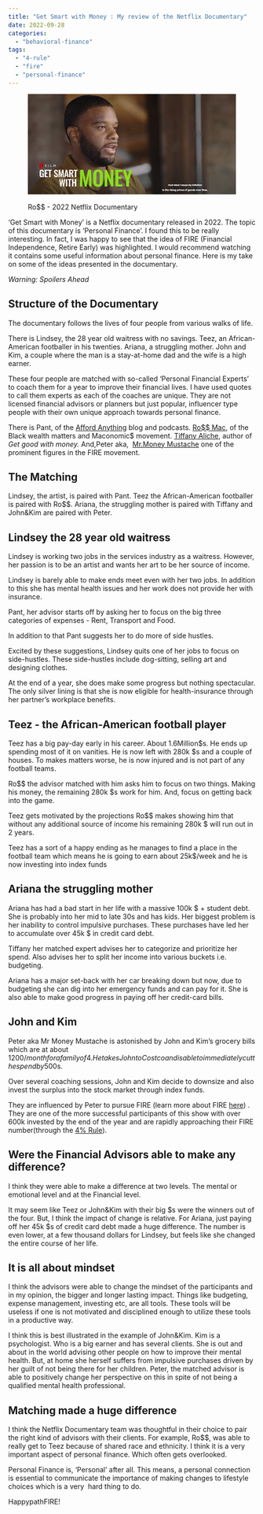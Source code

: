 ```yaml
---
title: "Get Smart with Money : My review of the Netflix Documentary"
date: 2022-09-28
categories: 
  - "behavioral-finance"
tags: 
  - "4-rule"
  - "fire"
  - "personal-finance"
---
```


<figure>

![](images/VMTN6xrStj6ngMNe9sUUrgSXdYqi0zl9kcnvQmsZr98RZQ4IFerVR7bJclCDNFQ3j8DCM68u_af7S7sqTFu3dx0U0-f87oPv7HtsgyTjACAC89h8MJjoLen_i0bczSSYP8Ff7-3iitmrRmItXP3iK4yndfRgMpq8m79-QUCKRUbLSzPqrPn4kY7U1w)

<figcaption>

Ro$$ - 2022 Netflix Documentary

</figcaption>

</figure>

‘Get Smart with Money’ is a Netflix documentary released in 2022. The topic of this documentary is ‘Personal Finance’. I found this to be really interesting. In fact, I was happy to see that the idea of FIRE (Financial Independence, Retire Early) was highlighted. I would recommend watching it contains some useful information about personal finance. Here is my take on some of the ideas presented in the documentary. 

_Warning: Spoilers Ahead_

## Structure of the Documentary

The documentary follows the lives of four people from various walks of life. 

There is Lindsey, the 28 year old waitress with no savings. Teez, an African-American footballer in his twenties. Ariana, a struggling mother. John and Kim, a couple where the man is a stay-at-home dad and the wife is a high earner.

These four people are matched with so-called ‘Personal Financial Experts’ to coach them for a year to improve their financial lives. I have used quotes to call them experts as each of the coaches are unique. They are not licensed financial advisors or planners but just popular, influencer type people with their own unique approach towards personal finance.

There is Pant, of the [Afford Anything](https://affordanything.com/paula-pant-official-bio/) blog and podcasts. [Ro$$ Mac](https://www.rossmacmusic.com/), of the Black wealth matters and Maconomic$ movement. [Tiffany Aliche](https://thebudgetnista.com/), author of _Get good with money._ And,Peter aka,  [Mr.Money Mustache](https://www.mrmoneymustache.com/) one of the prominent figures in the FIRE movement.

## The Matching

Lindsey, the artist, is paired with Pant. Teez the African-American footballer is paired with Ro$$. Ariana, the struggling mother is paired with Tiffany and John&Kim are paired with Peter.

## Lindsey the 28 year old waitress

Lindsey is working two jobs in the services industry as a waitress. However, her passion is to be an artist and wants her art to be her source of income.

Lindsey is barely able to make ends meet even with her two jobs. In addition to this she has mental health issues and her work does not provide her with insurance.

Pant, her advisor starts off by asking her to focus on the big three categories of expenses - Rent, Transport and Food. 

In addition to that Pant suggests her to do more of side hustles. 

Excited by these suggestions, Lindsey quits one of her jobs to focus on side-hustles. These side-hustles include dog-sitting, selling art and designing clothes. 

At the end of a year, she does make some progress but nothing spectacular. The only silver lining is that she is now eligible for health-insurance through her partner’s workplace benefits.

## Teez - the African-American football player

Teez has a big pay-day early in his career. About 1.6Million$s. He ends up spending most of it on vanities. He is now left with 280k $s and a couple of houses. To makes matters worse, he is now injured and is not part of any football teams.

Ro$$ the advisor matched with him asks him to focus on two things. Making his money, the remaining 280k $s work for him. And, focus on getting back into the game. 

Teez gets motivated by the projections Ro$$ makes showing him that without any additional source of income his remaining 280k $ will run out in 2 years.

Teez has a sort of a happy ending as he manages to find a place in the football team which means he is going to earn about 25k$/week and he is now investing into index funds

## Ariana the struggling mother

Ariana has had a bad start in her life with a massive 100k $ + student debt. She is probably into her mid to late 30s and has kids. Her biggest problem is her inability to control impulsive purchases. These purchases have led her to accumulate over 45k $ in credit card debt.

Tiffany her matched expert advises her to categorize and prioritize her spend. Also advises her to split her income into various buckets i.e. budgeting. 

Ariana has a major set-back with her car breaking down but now, due to budgeting she can dig into her emergency funds and can pay for it. She is also able to make good progress in paying off her credit-card bills.

## John and Kim

Peter aka Mr Money Mustache is astonished by John and Kim’s grocery bills which are at about 1200$/month for a family of 4. He takes John to Costco and is able to immediately cut the spend by 500$s.

Over several coaching sessions, John and Kim decide to downsize and also invest the surplus into the stock market through index funds.

They are influenced by Peter to pursue FIRE (learn more about FIRE [here](https://happypathfire.com/start-here/)) . They are one of the more successful participants of this show with over 600k invested by the end of the year and are rapidly approaching their FIRE number(through the [4% Rule](https://happypathfire.com/the-4-rule-part-1/)).

## Were the Financial Advisors able to make any difference?

I think they were able to make a difference at two levels. The mental or emotional level and at the Financial level.

It may seem like Teez or John&Kim with their big $s were the winners out of the four. But, I think the impact of change is relative. For Ariana, just paying off her 45k $s of credit card debt made a huge difference. The number is even lower, at a few thousand dollars for Lindsey, but feels like she changed the entire course of her life.

## It is all about mindset

I think the advisors were able to change the mindset of the participants and in my opinion, the bigger and longer lasting impact. Things like budgeting, expense management, investing etc, are all tools. These tools will be useless if one is not motivated and disciplined enough to utilize these tools in a productive way.

I think this is best illustrated in the example of John&Kim. Kim is a psychologist. Who is a big earner and has several clients. She is out and about in the world advising other people on how to improve their mental health. But, at home she herself suffers from impulsive purchases driven by her guilt of not being there for her children. Peter, the matched advisor is able to positively change her perspective on this in spite of not being a qualified mental health professional.

## Matching made a huge difference

I think the Netflix Documentary team was thoughtful in their choice to pair the right kind of advisors with their clients. For example, Ro$$, was able to really get to Teez because of shared race and ethnicity. I think it is a very important aspect of personal finance. Which often gets overlooked. 

Personal Finance is, ‘Personal’ after all. This means, a personal connection is essential to communicate the importance of making changes to lifestyle choices which is a very  hard thing to do.

HappypathFIRE!
